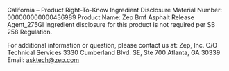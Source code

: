  
 
 
California – Product Right-To-Know Ingredient Disclosure 
Material Number: 000000000000436989 
Product Name: Zep Bmf Asphalt Release Agent_275Gl 
Ingredient disclosure for this product is not required per SB 258 Regulation. 
 
For additional information or question, please contact us at: 
Zep, Inc. 
C/O Technical Services 
3330 Cumberland Blvd. SE, Ste 700 
Atlanta, GA 30339 
Email: asktech@zep.com 
 
 
 
 
